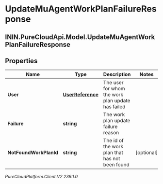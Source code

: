 # UpdateMuAgentWorkPlanFailureResponse

## ININ.PureCloudApi.Model.UpdateMuAgentWorkPlanFailureResponse

## Properties

|Name | Type | Description | Notes|
|------------ | ------------- | ------------- | -------------|
| **User** | [**UserReference**](UserReference) | The user for whom the work plan update has failed | |
| **Failure** | **string** | The work plan update failure reason | |
| **NotFoundWorkPlanId** | **string** | The id of the work plan that has not been found | [optional] |



_PureCloudPlatform.Client.V2 239.1.0_
